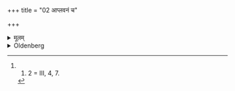 +++
title = "02 आप्लवनं च"

+++

<details><summary>मूलम्</summary>

आप्लवनं च २
</details>

<details><summary>Oldenberg</summary>

2 [^fn_987]. And (he should take) the bath (which signifies the end of studentship).

[^fn_987]: 1. 2 = III, 4, 7.
</details>
